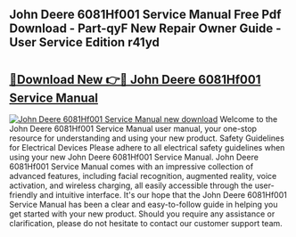 ## John Deere 6081Hf001 Service Manual Free Pdf Download - Part-qyF New Repair Owner Guide - User Service Edition r41yd

# <h2><a href="http://bc87704.oget.top/?id=John+Deere+6081Hf001+Service+Manual">🔗Download New 👉🔴 John Deere 6081Hf001 Service Manual</a></h2>

[![John Deere 6081Hf001 Service Manual new download](https://i.imgur.com/5g1atiW.png)](http://bc87704.oget.top/?id=John+Deere+6081Hf001+Service+Manual)
Welcome to the John Deere 6081Hf001 Service Manual user manual, your one-stop resource for understanding and using your new product. Safety Guidelines for Electrical Devices Please adhere to all electrical safety guidelines when using your new John Deere 6081Hf001 Service Manual. John Deere 6081Hf001 Service Manual comes with an impressive collection of advanced features, including facial recognition, augmented reality, voice activation, and wireless charging, all easily accessible through the user-friendly and intuitive interface. It's our hope that the John Deere 6081Hf001 Service Manual has been a clear and easy-to-follow guide in helping you get started with your new product. Should you require any assistance or clarification, please do not hesitate to contact our customer support team.

